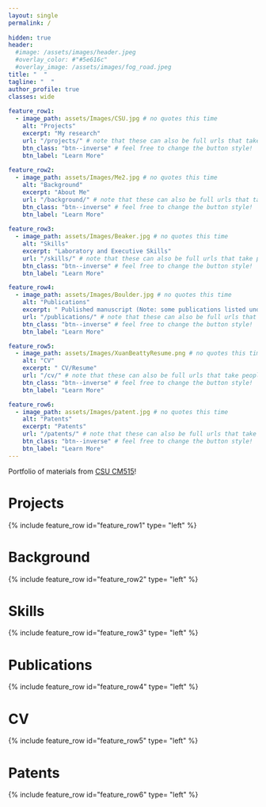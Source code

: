 ```yaml
---
layout: single
permalink: / 
     
hidden: true
header:
  #image: /assets/images/header.jpeg
  #overlay_color: #"#5e616c"
  #overlay_image: /assets/images/fog_road.jpeg
title: "  "
tagline: "  "   
author_profile: true
classes: wide
   
feature_row1:
  - image_path: assets/Images/CSU.jpg # no quotes this time
    alt: "Projects"
    excerpt: "My research"
    url: "/projects/" # note that these can also be full urls that take people to other sites
    btn_class: "btn--inverse" # feel free to change the button style!
    btn_label: "Learn More"
    
feature_row2:
  - image_path: assets/Images/Me2.jpg # no quotes this time
    alt: "Background"
    excerpt: "About Me"
    url: "/background/" # note that these can also be full urls that take people to other sites
    btn_class: "btn--inverse" # feel free to change the button style!
    btn_label: "Learn More"
    
feature_row3:
  - image_path: assets/Images/Beaker.jpg # no quotes this time
    alt: "Skills"
    excerpt: "Laboratory and Executive Skills"
    url: "/skills/" # note that these can also be full urls that take people to other sites
    btn_class: "btn--inverse" # feel free to change the button style!
    btn_label: "Learn More"

feature_row4:
  - image_path: assets/Images/Boulder.jpg # no quotes this time
    alt: "Publications"
    excerpt: " Published manuscript (Note: some publications listed under maiden name Ly)"
    url: "/publications/" # note that these can also be full urls that take people to other sites
    btn_class: "btn--inverse" # feel free to change the button style!
    btn_label: "Learn More"

feature_row5:
  - image_path: assets/Images/XuanBeattyResume.png # no quotes this time
    alt: "CV"
    excerpt: " CV/Resume"
    url: "/cv/" # note that these can also be full urls that take people to other sites
    btn_class: "btn--inverse" # feel free to change the button style!
    btn_label: "Learn More"

feature_row6:
  - image_path: assets/Images/patent.jpg # no quotes this time
    alt: "Patents"
    excerpt: "Patents"
    url: "/patents/" # note that these can also be full urls that take people to other sites
    btn_class: "btn--inverse" # feel free to change the button style!
    btn_label: "Learn More" 
---
```


Portfolio of materials from [CSU CM515](https://github.com/Colorado-State-University-CMB/CM515-course-2025/tree/main)! 

# Projects

{% include feature_row id="feature_row1" type= "left" %}

# Background

{% include feature_row id="feature_row2" type= "left" %}

# Skills

{% include feature_row id="feature_row3" type= "left" %}

# Publications

{% include feature_row id="feature_row4" type= "left" %}


# CV

{% include feature_row id="feature_row5" type= "left" %}

# Patents

{% include feature_row id="feature_row6" type= "left" %}

